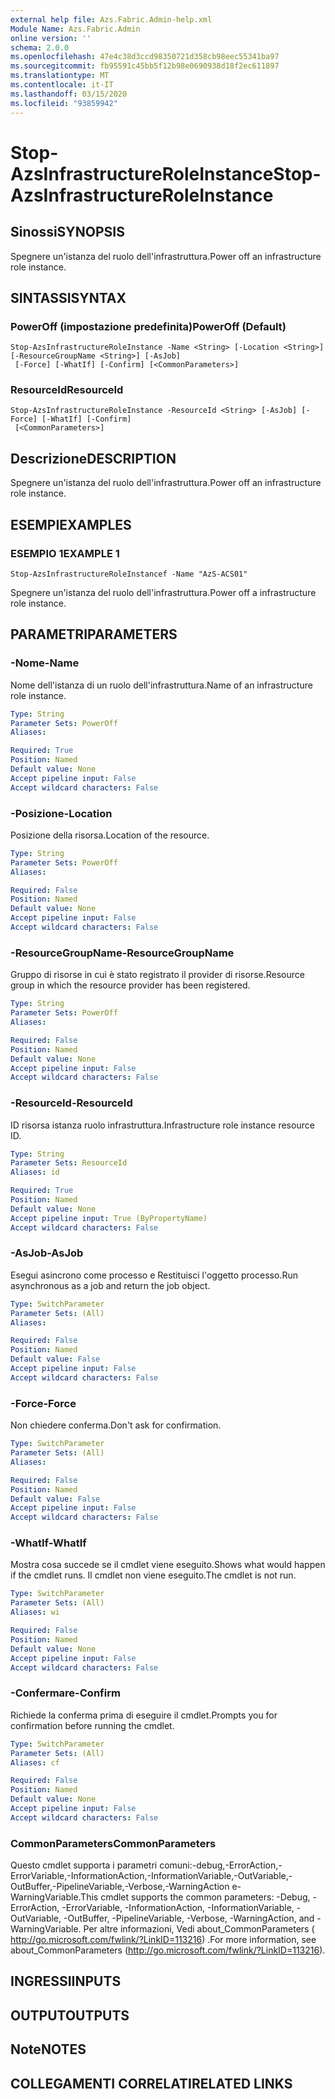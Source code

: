 ```yaml
---
external help file: Azs.Fabric.Admin-help.xml
Module Name: Azs.Fabric.Admin
online version: ''
schema: 2.0.0
ms.openlocfilehash: 47e4c38d3ccd98350721d358cb98eec55341ba97
ms.sourcegitcommit: fb95591c45bb5f12b98e0690938d18f2ec611897
ms.translationtype: MT
ms.contentlocale: it-IT
ms.lasthandoff: 03/15/2020
ms.locfileid: "93859942"
---
```

# <span data-ttu-id="7bd04-101">Stop-AzsInfrastructureRoleInstance</span><span class="sxs-lookup"><span data-stu-id="7bd04-101">Stop-AzsInfrastructureRoleInstance</span></span>

## <span data-ttu-id="7bd04-102">Sinossi</span><span class="sxs-lookup"><span data-stu-id="7bd04-102">SYNOPSIS</span></span>
<span data-ttu-id="7bd04-103">Spegnere un'istanza del ruolo dell'infrastruttura.</span><span class="sxs-lookup"><span data-stu-id="7bd04-103">Power off an infrastructure role instance.</span></span>

## <span data-ttu-id="7bd04-104">SINTASSI</span><span class="sxs-lookup"><span data-stu-id="7bd04-104">SYNTAX</span></span>

### <span data-ttu-id="7bd04-105">PowerOff (impostazione predefinita)</span><span class="sxs-lookup"><span data-stu-id="7bd04-105">PowerOff (Default)</span></span>
```
Stop-AzsInfrastructureRoleInstance -Name <String> [-Location <String>] [-ResourceGroupName <String>] [-AsJob]
 [-Force] [-WhatIf] [-Confirm] [<CommonParameters>]
```

### <span data-ttu-id="7bd04-106">ResourceId</span><span class="sxs-lookup"><span data-stu-id="7bd04-106">ResourceId</span></span>
```
Stop-AzsInfrastructureRoleInstance -ResourceId <String> [-AsJob] [-Force] [-WhatIf] [-Confirm]
 [<CommonParameters>]
```

## <span data-ttu-id="7bd04-107">Descrizione</span><span class="sxs-lookup"><span data-stu-id="7bd04-107">DESCRIPTION</span></span>
<span data-ttu-id="7bd04-108">Spegnere un'istanza del ruolo dell'infrastruttura.</span><span class="sxs-lookup"><span data-stu-id="7bd04-108">Power off an infrastructure role instance.</span></span>

## <span data-ttu-id="7bd04-109">ESEMPI</span><span class="sxs-lookup"><span data-stu-id="7bd04-109">EXAMPLES</span></span>

### <span data-ttu-id="7bd04-110">ESEMPIO 1</span><span class="sxs-lookup"><span data-stu-id="7bd04-110">EXAMPLE 1</span></span>
```
Stop-AzsInfrastructureRoleInstancef -Name "AzS-ACS01"
```

<span data-ttu-id="7bd04-111">Spegnere un'istanza del ruolo dell'infrastruttura.</span><span class="sxs-lookup"><span data-stu-id="7bd04-111">Power off a infrastructure role instance.</span></span>

## <span data-ttu-id="7bd04-112">PARAMETRI</span><span class="sxs-lookup"><span data-stu-id="7bd04-112">PARAMETERS</span></span>

### <span data-ttu-id="7bd04-113">-Nome</span><span class="sxs-lookup"><span data-stu-id="7bd04-113">-Name</span></span>
<span data-ttu-id="7bd04-114">Nome dell'istanza di un ruolo dell'infrastruttura.</span><span class="sxs-lookup"><span data-stu-id="7bd04-114">Name of an infrastructure role instance.</span></span>

```yaml
Type: String
Parameter Sets: PowerOff
Aliases:

Required: True
Position: Named
Default value: None
Accept pipeline input: False
Accept wildcard characters: False
```

### <span data-ttu-id="7bd04-115">-Posizione</span><span class="sxs-lookup"><span data-stu-id="7bd04-115">-Location</span></span>
<span data-ttu-id="7bd04-116">Posizione della risorsa.</span><span class="sxs-lookup"><span data-stu-id="7bd04-116">Location of the resource.</span></span>

```yaml
Type: String
Parameter Sets: PowerOff
Aliases:

Required: False
Position: Named
Default value: None
Accept pipeline input: False
Accept wildcard characters: False
```

### <span data-ttu-id="7bd04-117">-ResourceGroupName</span><span class="sxs-lookup"><span data-stu-id="7bd04-117">-ResourceGroupName</span></span>
<span data-ttu-id="7bd04-118">Gruppo di risorse in cui è stato registrato il provider di risorse.</span><span class="sxs-lookup"><span data-stu-id="7bd04-118">Resource group in which the resource provider has been registered.</span></span>

```yaml
Type: String
Parameter Sets: PowerOff
Aliases:

Required: False
Position: Named
Default value: None
Accept pipeline input: False
Accept wildcard characters: False
```

### <span data-ttu-id="7bd04-119">-ResourceId</span><span class="sxs-lookup"><span data-stu-id="7bd04-119">-ResourceId</span></span>
<span data-ttu-id="7bd04-120">ID risorsa istanza ruolo infrastruttura.</span><span class="sxs-lookup"><span data-stu-id="7bd04-120">Infrastructure role instance resource ID.</span></span>

```yaml
Type: String
Parameter Sets: ResourceId
Aliases: id

Required: True
Position: Named
Default value: None
Accept pipeline input: True (ByPropertyName)
Accept wildcard characters: False
```

### <span data-ttu-id="7bd04-121">-AsJob</span><span class="sxs-lookup"><span data-stu-id="7bd04-121">-AsJob</span></span>
<span data-ttu-id="7bd04-122">Esegui asincrono come processo e Restituisci l'oggetto processo.</span><span class="sxs-lookup"><span data-stu-id="7bd04-122">Run asynchronous as a job and return the job object.</span></span>

```yaml
Type: SwitchParameter
Parameter Sets: (All)
Aliases:

Required: False
Position: Named
Default value: False
Accept pipeline input: False
Accept wildcard characters: False
```

### <span data-ttu-id="7bd04-123">-Force</span><span class="sxs-lookup"><span data-stu-id="7bd04-123">-Force</span></span>
<span data-ttu-id="7bd04-124">Non chiedere conferma.</span><span class="sxs-lookup"><span data-stu-id="7bd04-124">Don't ask for confirmation.</span></span>

```yaml
Type: SwitchParameter
Parameter Sets: (All)
Aliases:

Required: False
Position: Named
Default value: False
Accept pipeline input: False
Accept wildcard characters: False
```

### <span data-ttu-id="7bd04-125">-WhatIf</span><span class="sxs-lookup"><span data-stu-id="7bd04-125">-WhatIf</span></span>
<span data-ttu-id="7bd04-126">Mostra cosa succede se il cmdlet viene eseguito.</span><span class="sxs-lookup"><span data-stu-id="7bd04-126">Shows what would happen if the cmdlet runs.</span></span>
<span data-ttu-id="7bd04-127">Il cmdlet non viene eseguito.</span><span class="sxs-lookup"><span data-stu-id="7bd04-127">The cmdlet is not run.</span></span>

```yaml
Type: SwitchParameter
Parameter Sets: (All)
Aliases: wi

Required: False
Position: Named
Default value: None
Accept pipeline input: False
Accept wildcard characters: False
```

### <span data-ttu-id="7bd04-128">-Confermare</span><span class="sxs-lookup"><span data-stu-id="7bd04-128">-Confirm</span></span>
<span data-ttu-id="7bd04-129">Richiede la conferma prima di eseguire il cmdlet.</span><span class="sxs-lookup"><span data-stu-id="7bd04-129">Prompts you for confirmation before running the cmdlet.</span></span>

```yaml
Type: SwitchParameter
Parameter Sets: (All)
Aliases: cf

Required: False
Position: Named
Default value: None
Accept pipeline input: False
Accept wildcard characters: False
```

### <span data-ttu-id="7bd04-130">CommonParameters</span><span class="sxs-lookup"><span data-stu-id="7bd04-130">CommonParameters</span></span>
<span data-ttu-id="7bd04-131">Questo cmdlet supporta i parametri comuni:-debug,-ErrorAction,-ErrorVariable,-InformationAction,-InformationVariable,-OutVariable,-OutBuffer,-PipelineVariable,-Verbose,-WarningAction e-WarningVariable.</span><span class="sxs-lookup"><span data-stu-id="7bd04-131">This cmdlet supports the common parameters: -Debug, -ErrorAction, -ErrorVariable, -InformationAction, -InformationVariable, -OutVariable, -OutBuffer, -PipelineVariable, -Verbose, -WarningAction, and -WarningVariable.</span></span> <span data-ttu-id="7bd04-132">Per altre informazioni, Vedi about_CommonParameters ( http://go.microsoft.com/fwlink/?LinkID=113216) .</span><span class="sxs-lookup"><span data-stu-id="7bd04-132">For more information, see about_CommonParameters (http://go.microsoft.com/fwlink/?LinkID=113216).</span></span>

## <span data-ttu-id="7bd04-133">INGRESSI</span><span class="sxs-lookup"><span data-stu-id="7bd04-133">INPUTS</span></span>

## <span data-ttu-id="7bd04-134">OUTPUT</span><span class="sxs-lookup"><span data-stu-id="7bd04-134">OUTPUTS</span></span>

## <span data-ttu-id="7bd04-135">Note</span><span class="sxs-lookup"><span data-stu-id="7bd04-135">NOTES</span></span>

## <span data-ttu-id="7bd04-136">COLLEGAMENTI CORRELATI</span><span class="sxs-lookup"><span data-stu-id="7bd04-136">RELATED LINKS</span></span>
